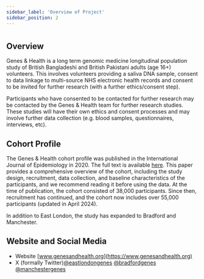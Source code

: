 ```yaml
---
sidebar_label: 'Overview of Project'
sidebar_position: 2
---
```


# 

## **Overview**


Genes & Health is a long term genomic medicine longitudinal population study of British Bangladeshi and British Pakistani adults (age 16+) volunteers. This involves volunteers providing a saliva DNA sample,  consent to data linkage to multi-source NHS electronic health records and consent to be invited for further research (with a further ethics/consent step).

Participants who have consented to be contacted for further research may be contacted by the Genes & Health team for further research studies. These studies will have their own ethics and consent processes and may involve further data collection (e.g. blood samples, questionnaires, interviews, etc).

## **Cohort Profile**

The Genes & Health cohort profile was published in the International Journal of Epidemiology in 2020. The full text is available [here](https://doi.org/10.1093/ije/dyz174). This paper provides a comprehensive overview of the cohort, including the study design, recruitment, data collection, and baseline characteristics of the participants, and we recommend reading it before using the data. At the time of publication, the cohort consisted of 38,000 participants. Since then, recruitment has continued, and the cohort now includes over 55,000 participants (updated in April 2024). 

In addition to East London, the study has expanded to Bradford and Manchester.

## **Website and Social Media**

- Website [www.genesandhealth.org](https://www.genesandhealth.org)
- X (formally Twitter)[@eastlondongenes](https://twitter.com/eastlondongenes) [@bradfordgenes](https://twitter.com/BradfordGenes) [@manchestergenes](https://twitter.com/manchestergenes?lang=en-GB)